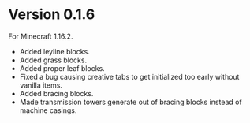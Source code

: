 # Version 0.1.6
For Minecraft 1.16.2.

* Added leyline blocks.
* Added grass blocks.
* Added proper leaf blocks.
* Fixed a bug causing creative tabs to get initialized too early without vanilla items.
* Added bracing blocks.
* Made transmission towers generate out of bracing blocks instead of machine casings.
